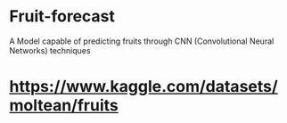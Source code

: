 # Fruit-forecast
A Model capable of predicting fruits through CNN (Convolutional Neural Networks) techniques
# https://www.kaggle.com/datasets/moltean/fruits 
